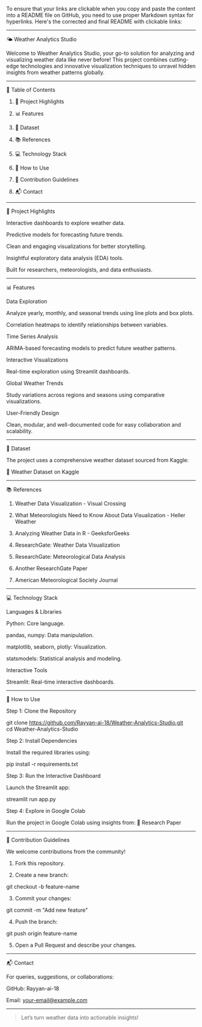 To ensure that your links are clickable when you copy and paste the content into a README file on GitHub, you need to use proper Markdown syntax for hyperlinks. Here's the corrected and final README with clickable links:


---

🌤 Weather Analytics Studio

Welcome to Weather Analytics Studio, your go-to solution for analyzing and visualizing weather data like never before! This project combines cutting-edge technologies and innovative visualization techniques to unravel hidden insights from weather patterns globally.


---

📖 Table of Contents

1. 🌟 Project Highlights


2. 📊 Features


3. 📂 Dataset


4. 📚 References


5. 💻 Technology Stack


6. 🚀 How to Use


7. 🤝 Contribution Guidelines


8. 📬 Contact




---

🌟 Project Highlights

Interactive dashboards to explore weather data.

Predictive models for forecasting future trends.

Clean and engaging visualizations for better storytelling.

Insightful exploratory data analysis (EDA) tools.

Built for researchers, meteorologists, and data enthusiasts.



---

📊 Features

Data Exploration

Analyze yearly, monthly, and seasonal trends using line plots and box plots.

Correlation heatmaps to identify relationships between variables.


Time Series Analysis

ARIMA-based forecasting models to predict future weather patterns.


Interactive Visualizations

Real-time exploration using Streamlit dashboards.


Global Weather Trends

Study variations across regions and seasons using comparative visualizations.


User-Friendly Design

Clean, modular, and well-documented code for easy collaboration and scalability.




---

📂 Dataset

The project uses a comprehensive weather dataset sourced from Kaggle:

📁 Weather Dataset on Kaggle



---

📚 References

1. Weather Data Visualization - Visual Crossing


2. What Meteorologists Need to Know About Data Visualization - Heller Weather


3. Analyzing Weather Data in R - GeeksforGeeks


4. ResearchGate: Weather Data Visualization


5. ResearchGate: Meteorological Data Analysis


6. Another ResearchGate Paper


7. American Meteorological Society Journal




---

💻 Technology Stack

Languages & Libraries

Python: Core language.

pandas, numpy: Data manipulation.

matplotlib, seaborn, plotly: Visualization.

statsmodels: Statistical analysis and modeling.


Interactive Tools

Streamlit: Real-time interactive dashboards.




---

🚀 How to Use

Step 1: Clone the Repository

git clone https://github.com/Rayyan-ai-18/Weather-Analytics-Studio.git  
cd Weather-Analytics-Studio

Step 2: Install Dependencies

Install the required libraries using:

pip install -r requirements.txt

Step 3: Run the Interactive Dashboard

Launch the Streamlit app:

streamlit run app.py

Step 4: Explore in Google Colab

Run the project in Google Colab using insights from:
📄 Research Paper


---

🤝 Contribution Guidelines

We welcome contributions from the community!

1. Fork this repository.


2. Create a new branch:

git checkout -b feature-name


3. Commit your changes:

git commit -m "Add new feature"


4. Push the branch:

git push origin feature-name


5. Open a Pull Request and describe your changes.




---

📬 Contact

For queries, suggestions, or collaborations:

GitHub: Rayyan-ai-18

Email: your-email@example.com



---

> Let’s turn weather data into actionable insights!
